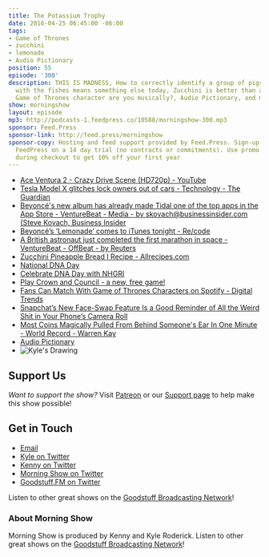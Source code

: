 ```yaml
---
title: The Potassium Trophy
date: 2016-04-25 06:45:00 -06:00
tags:
- Game of Thrones
- zucchini
- lemonade
- Audio Pictionary
position: 55
episode: '300'
description: THIS IS MADNESS, How to correctly identify a group of pigs, Sleeping
  with the fishes means something else today, Zucchini is better than a banana, Which
  Game of Thrones character are you musically?, Audio Pictionary, and more.
show: morningshow
layout: episode
mp3: http://podcasts-1.feedpress.co/10588/morningshow-300.mp3
sponsor: Feed.Press
sponsor-link: http://feed.press/morningshow
sponsor-copy: Hosting and feed support provided by Feed.Press. Sign-up today and try
  FeedPress on a 14 day trial (no contracts or commitments). Use promo code `morningshow`
  during checkout to get 10% off your first year
---
```


* [Ace Ventura 2 - Crazy Drive Scene (HD720p) - YouTube](https://www.youtube.com/watch?v=zs8LIzObfH4)
* [Tesla Model X glitches lock owners out of cars - Technology - The Guardian](https://www.theguardian.com/technology/2016/apr/21/tesla-model-x-glitches-lock-owners-out-of-cars-suv)
* [Beyoncé's new album has already made Tidal one of the top apps in the App Store - VentureBeat - Media - by skovach@businessinsider.com (Steve Kovach, Business Insider](http://venturebeat.com/2016/04/24/beyonces-new-album-has-already-made-tidal-one-of-the-top-apps-in-the-app-store/)
* [Beyoncé’s ‘Lemonade’ comes to iTunes tonight - Re/code](http://recode.net/2016/04/24/beyonce-lemonade-itunes-tidal/)
* [A British astronaut just completed the first marathon in space - VentureBeat - OffBeat - by Reuters](http://venturebeat.com/2016/04/24/a-british-astronaut-just-completed-the-first-marathon-in-space/)
* [Zucchini Pineapple Bread I Recipe - Allrecipes.com](http://allrecipes.com/recipe/7048/zucchini-pineapple-bread-i/)
* [National DNA Day](https://www.genome.gov/10506367/national-dna-day/)
* [Celebrate DNA Day with NHGRI](https://www.genome.gov/20519689/celebrate-dna-day-with-nhgri/#ama)
* [Play Crown and Council - a new, free game!](http://mojang.com/2016/04/play-crown-and-council-a-new-free-game/)
* [Fans Can Match With Game of Thrones Characters on Spotify - Digital Trends](http://www.digitaltrends.com/music/spotify-launches-new-game-of-thrones-feature/)
* [Snapchat’s New Face-Swap Feature Is a Good Reminder of All the Weird Shit in Your Phone’s Camera Roll](http://gizmodo.com/snapchat-s-new-face-swap-feature-is-a-good-reminder-of-1772487781)
* [Most Coins Magically Pulled From Behind Someone's Ear In One Minute - World Record - Warren Kay](https://recordsetter.com/world-record/coins-magically-pulled-from-behind-someones-ear/2582?autoplay=false)
* [Audio Pictionary](http://vignette2.wikia.nocookie.net/disney/images/c/c6/LiloandStitchmovieposter.jpg/revision/latest?cb=20140317002625)
* ![Kyle's Drawing](http://i.imgur.com/jXVVt0e.jpg)

## Support Us
*Want to support the show?* Visit [Patreon](http://patreon.com/morningshow) or our [Support page](http://goodstuff.fm/support) to help make this show possible!

## Get in Touch
* [Email](mailto:kyle@goodstuff.fm)
* [Kyle on Twitter](http://twitter.com/dogburps)
* [Kenny on Twitter](http://twitter.com/pizzarobotics)
* [Morning Show on Twitter](http://twitter.com/morningshowam)
* [Goodstuff.FM on Twitter](http://twitter.com/goodstufffm)

Listen to other great shows on the [Goodstuff Broadcasting Network](http://goodstuff.fm/shows)!

### About Morning Show
Morning Show is produced by Kenny and Kyle Roderick. Listen to other great shows on the [Goodstuff Broadcasting Network](http://goodstuff.fm/)!
